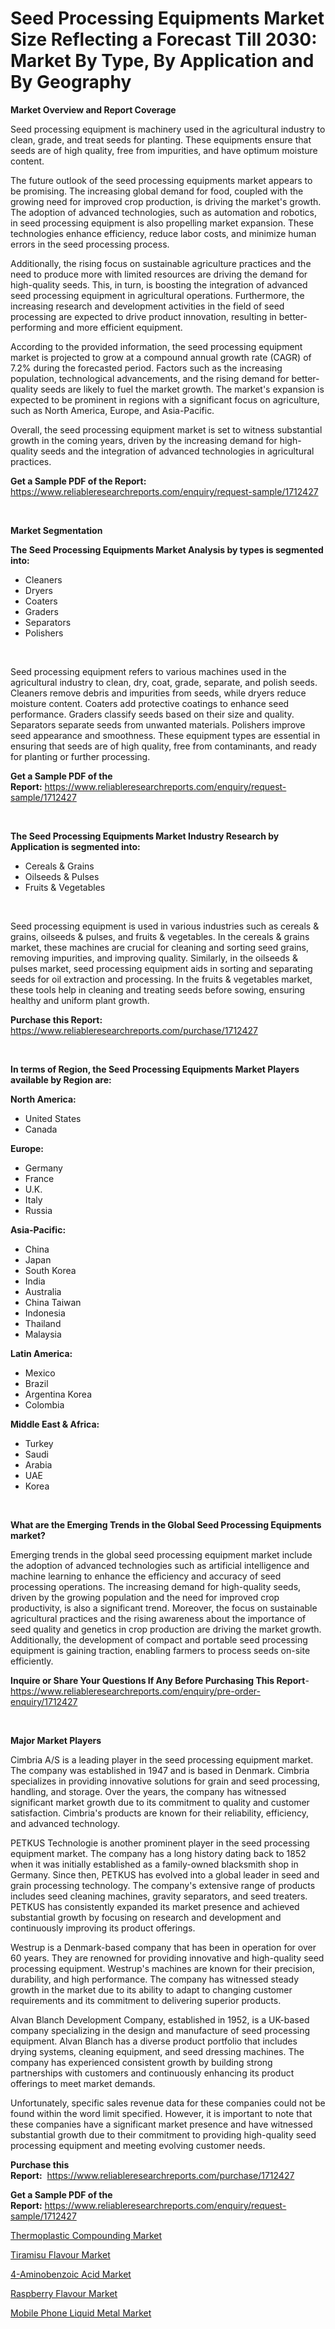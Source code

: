 <p><h1>Seed Processing Equipments Market Size Reflecting a Forecast Till 2030: Market By Type, By Application and By Geography</h1></p><p><strong>Market Overview and Report Coverage</strong></p>
<p><p>Seed processing equipment is machinery used in the agricultural industry to clean, grade, and treat seeds for planting. These equipments ensure that seeds are of high quality, free from impurities, and have optimum moisture content.</p><p>The future outlook of the seed processing equipments market appears to be promising. The increasing global demand for food, coupled with the growing need for improved crop production, is driving the market's growth. The adoption of advanced technologies, such as automation and robotics, in seed processing equipment is also propelling market expansion. These technologies enhance efficiency, reduce labor costs, and minimize human errors in the seed processing process.</p><p>Additionally, the rising focus on sustainable agriculture practices and the need to produce more with limited resources are driving the demand for high-quality seeds. This, in turn, is boosting the integration of advanced seed processing equipment in agricultural operations. Furthermore, the increasing research and development activities in the field of seed processing are expected to drive product innovation, resulting in better-performing and more efficient equipment.</p><p>According to the provided information, the seed processing equipment market is projected to grow at a compound annual growth rate (CAGR) of 7.2% during the forecasted period. Factors such as the increasing population, technological advancements, and the rising demand for better-quality seeds are likely to fuel the market growth. The market's expansion is expected to be prominent in regions with a significant focus on agriculture, such as North America, Europe, and Asia-Pacific.</p><p>Overall, the seed processing equipment market is set to witness substantial growth in the coming years, driven by the increasing demand for high-quality seeds and the integration of advanced technologies in agricultural practices.</p></p>
<p><strong>Get a Sample PDF of the Report:</strong> <a href="https://www.reliableresearchreports.com/enquiry/request-sample/1712427">https://www.reliableresearchreports.com/enquiry/request-sample/1712427</a></p>
<p>&nbsp;</p>
<p><strong>Market Segmentation</strong></p>
<p><strong>The Seed Processing Equipments Market Analysis by types is segmented into:</strong></p>
<p><ul><li>Cleaners</li><li>Dryers</li><li>Coaters</li><li>Graders</li><li>Separators</li><li>Polishers</li></ul></p>
<p>&nbsp;</p>
<p><p>Seed processing equipment refers to various machines used in the agricultural industry to clean, dry, coat, grade, separate, and polish seeds. Cleaners remove debris and impurities from seeds, while dryers reduce moisture content. Coaters add protective coatings to enhance seed performance. Graders classify seeds based on their size and quality. Separators separate seeds from unwanted materials. Polishers improve seed appearance and smoothness. These equipment types are essential in ensuring that seeds are of high quality, free from contaminants, and ready for planting or further processing.</p></p>
<p><strong>Get a Sample PDF of the Report:</strong>&nbsp;<a href="https://www.reliableresearchreports.com/enquiry/request-sample/1712427">https://www.reliableresearchreports.com/enquiry/request-sample/1712427</a></p>
<p>&nbsp;</p>
<p><strong>The Seed Processing Equipments Market Industry Research by Application is segmented into:</strong></p>
<p><ul><li>Cereals & Grains</li><li>Oilseeds & Pulses</li><li>Fruits & Vegetables</li></ul></p>
<p>&nbsp;</p>
<p><p>Seed processing equipment is used in various industries such as cereals & grains, oilseeds & pulses, and fruits & vegetables. In the cereals & grains market, these machines are crucial for cleaning and sorting seed grains, removing impurities, and improving quality. Similarly, in the oilseeds & pulses market, seed processing equipment aids in sorting and separating seeds for oil extraction and processing. In the fruits & vegetables market, these tools help in cleaning and treating seeds before sowing, ensuring healthy and uniform plant growth.</p></p>
<p><strong>Purchase this Report:</strong>&nbsp; <a href="https://www.reliableresearchreports.com/purchase/1712427">https://www.reliableresearchreports.com/purchase/1712427</a></p>
<p>&nbsp;</p>
<p><strong>In terms of Region, the Seed Processing Equipments Market Players available by Region are:</strong></p>
<p>
    <p> <strong> North America: </strong>
        <ul>
            <li>United States</li>
            <li>Canada</li>
        </ul>
        </p> 
    <p> <strong> Europe: </strong>
        <ul>
            <li>Germany</li>
            <li>France</li>
            <li>U.K.</li>
            <li>Italy</li>
            <li>Russia</li>
        </ul>
        </p> 
    <p> <strong> Asia-Pacific: </strong>
        <ul>
            <li>China</li>
            <li>Japan</li>
            <li>South Korea</li>
            <li>India</li>
            <li>Australia</li>
            <li>China Taiwan</li>
            <li>Indonesia</li>
            <li>Thailand</li>
            <li>Malaysia</li>
        </ul>
        </p> 
    <p> <strong> Latin America: </strong>
        <ul>
            <li>Mexico</li>
            <li>Brazil</li>
            <li>Argentina Korea</li>
            <li>Colombia</li>
        </ul>
        </p> 
    <p> <strong> Middle East & Africa: </strong>
        <ul>
            <li>Turkey</li>
            <li>Saudi</li>
            <li>Arabia</li>
            <li>UAE</li>
            <li>Korea</li>
        </ul>
    </p>
    </p>
<p>&nbsp;</p>
<p><strong>What are the Emerging Trends in the Global Seed Processing Equipments market?</strong></p>
<p><p>Emerging trends in the global seed processing equipment market include the adoption of advanced technologies such as artificial intelligence and machine learning to enhance the efficiency and accuracy of seed processing operations. The increasing demand for high-quality seeds, driven by the growing population and the need for improved crop productivity, is also a significant trend. Moreover, the focus on sustainable agricultural practices and the rising awareness about the importance of seed quality and genetics in crop production are driving the market growth. Additionally, the development of compact and portable seed processing equipment is gaining traction, enabling farmers to process seeds on-site efficiently.</p></p>
<p><strong>Inquire or Share Your Questions If Any Before Purchasing This Report</strong>- <a href="https://www.reliableresearchreports.com/enquiry/pre-order-enquiry/1712427">https://www.reliableresearchreports.com/enquiry/pre-order-enquiry/1712427</a></p>
<p>&nbsp;</p>
<p><strong>Major Market Players</strong></p>
<p><p>Cimbria A/S is a leading player in the seed processing equipment market. The company was established in 1947 and is based in Denmark. Cimbria specializes in providing innovative solutions for grain and seed processing, handling, and storage. Over the years, the company has witnessed significant market growth due to its commitment to quality and customer satisfaction. Cimbria's products are known for their reliability, efficiency, and advanced technology.</p><p>PETKUS Technologie is another prominent player in the seed processing equipment market. The company has a long history dating back to 1852 when it was initially established as a family-owned blacksmith shop in Germany. Since then, PETKUS has evolved into a global leader in seed and grain processing technology. The company's extensive range of products includes seed cleaning machines, gravity separators, and seed treaters. PETKUS has consistently expanded its market presence and achieved substantial growth by focusing on research and development and continuously improving its product offerings.</p><p>Westrup is a Denmark-based company that has been in operation for over 60 years. They are renowned for providing innovative and high-quality seed processing equipment. Westrup's machines are known for their precision, durability, and high performance. The company has witnessed steady growth in the market due to its ability to adapt to changing customer requirements and its commitment to delivering superior products.</p><p>Alvan Blanch Development Company, established in 1952, is a UK-based company specializing in the design and manufacture of seed processing equipment. Alvan Blanch has a diverse product portfolio that includes drying systems, cleaning equipment, and seed dressing machines. The company has experienced consistent growth by building strong partnerships with customers and continuously enhancing its product offerings to meet market demands.</p><p>Unfortunately, specific sales revenue data for these companies could not be found within the word limit specified. However, it is important to note that these companies have a significant market presence and have witnessed substantial growth due to their commitment to providing high-quality seed processing equipment and meeting evolving customer needs.</p></p>
<p><strong>Purchase this Report:</strong>&nbsp;&nbsp;<a href="https://www.reliableresearchreports.com/purchase/1712427">https://www.reliableresearchreports.com/purchase/1712427</a></p>
<p></p>
<p><strong>Get a Sample PDF of the Report:</strong>&nbsp;<a href="https://www.reliableresearchreports.com/enquiry/request-sample/1712427">https://www.reliableresearchreports.com/enquiry/request-sample/1712427</a></p>
<p><p><a href="https://www.linkedin.com/pulse/thermoplastic-compounding-market-insights-players-forecast-fh0uc/">Thermoplastic Compounding Market</a></p><p><a href="https://github.com/PeterParrish5/Market-Research-Report-List-1/blob/main/tiramisu-flavour-market.md">Tiramisu Flavour Market</a></p><p><a href="https://medium.com/@raygrimes1999/4-aminobenzoic-acid-market-furnishes-information-on-market-share-market-trends-and-market-growth-17527452baac">4-Aminobenzoic Acid Market</a></p><p><a href="https://github.com/CliffMedina6/Market-Research-Report-List-1/blob/main/raspberry-flavour-market.md">Raspberry Flavour Market</a></p><p><a href="https://medium.com/@mayrussel1912/mobile-phone-liquid-metal-market-exploring-market-share-market-trends-and-future-growth-74a1252ad76c">Mobile Phone Liquid Metal Market</a></p></p>